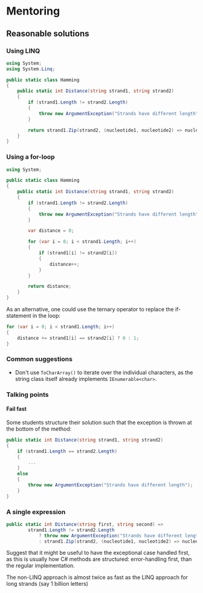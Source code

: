 # Mentoring

## Reasonable solutions

### Using LINQ

```csharp
using System;
using System.Linq;

public static class Hamming
{
    public static int Distance(string strand1, string strand2)
    {
        if (strand1.Length != strand2.Length)
        {
            throw new ArgumentException("Strands have different length");
        }

        return strand1.Zip(strand2, (nucleotide1, nucleotide2) => nucleotide1 == nucleotide2 ? 0 : 1).Sum();
    }
}
```

### Using a for-loop

```csharp
using System;

public static class Hamming
{
    public static int Distance(string strand1, string strand2)
    {
        if (strand1.Length != strand2.Length)
        {
            throw new ArgumentException("Strands have different length");
        }

        var distance = 0;

        for (var i = 0; i < strand1.Length; i++)
        {
            if (strand1[i] != strand2[i])
            {
                distance++;
            }
        }

        return distance;
    }
}
```

As an alternative, one could use the ternary operator to replace the if-statement in the loop:

```csharp
for (var i = 0; i < strand1.Length; i++)
{
    distance += strand1[i] == strand2[i] ? 0 : 1;
}
```

### Common suggestions

- Don't use `ToCharArray()` to iterate over the individual characters, as the string class itself already implements `IEnumerable<char>`.

### Talking points

#### Fail fast

Some students structure their solution such that the exception is thrown at the bottom of the method:

```csharp
public static int Distance(string strand1, string strand2)
{
    if (strand1.Length == strand2.Length)
    {
        ...
    }
    else
    {
        throw new ArgumentException("Strands have different length");
    }
}
```

### A single expression

```csharp
public static int Distance(string first, string second) =>
        strand1.Length != strand2.Length
            ? throw new ArgumentException("Strands have different length")
            : strand1.Zip(strand2, (nucleotide1, nucleotide2) => nucleotide1 == nucleotide2 ? 0 : 1).Sum();
```

Suggest that it might be useful to have the exceptional case handled first, as this is usually how C# methods are structured: error-handling first, than the regular implementation.

The non-LINQ approach is almost twice as fast as the LINQ approach for long strands (say 1 billion letters)
